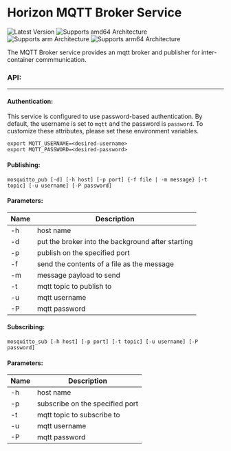 # Horizon MQTT Broker Service

![Latest Version][mqtt-version-shield]
![Supports amd64 Architecture][mqtt-amd64-shield]
![Supports arm Architecture][mqtt-arm-shield]
![Supports arm64 Architecture][mqtt-arm64-shield]

The MQTT Broker service provides an mqtt broker and publisher for inter-container commmunication. 

### **API:** 
---
#### Authentication:

This service is configured to use password-based authentication. By default, the username is set to `mqtt` and the password is `password`. To customize these attributes, please set these environment variables.

```
export MQTT_USERNAME=<desired-username>
export MQTT_PASSWORD=<desired-password>
```

#### Publishing:

```
mosquitto_pub [-d] [-h host] [-p port] {-f file | -m message} [-t topic] [-u username] [-P password]
```

#### Parameters:

| Name | Description |
| ---- | ---------------- |
| -h | host name | 
| -d | put the broker into the background after starting |
| -p | publish on the specified port |
| -f | send the contents of a file as the message | 
| -m | message payload to send | 
| -t | mqtt topic to publish to |
| -u | mqtt username |
| -P | mqtt password |

#### Subscribing:

```
mosquitto_sub [-h host] [-p port] [-t topic] [-u username] [-P password]
```

#### Parameters:

| Name | Description |
| ---- | ---------------- |
| -h | host name |  
| -p | subscribe on the specified port |
| -t | mqtt topic to subscribe to |
| -u | mqtt username |
| -P | mqtt password |

[mqtt-version-shield]: https://img.shields.io/badge/version-1.0.0-blue.svg
[mqtt-amd64-shield]: https://img.shields.io/badge/amd64-yes-green.svg
[mqtt-arm-shield]: https://img.shields.io/badge/arm-yes-green.svg
[mqtt-arm64-shield]: https://img.shields.io/badge/arm64-yes-green.svg
